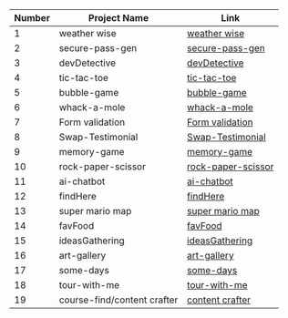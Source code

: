 | Number | Project Name       | Link                                                |
|--------|--------------------|-----------------------------------------------------|
| 1      | weather wise       | [weather wise](https://weather-wise-qqqf4v9kt-deepali-1508.vercel.app/)         |
| 2      | secure-pass-gen    | [secure-pass-gen](https://secure-pass-ejhg9366l-deepali-1508.vercel.app/)         |
| 3      | devDetective        | [devDetective](https://dev-detective-1bilq8ksm-deepali-1508.vercel.app/)          |
| 4      | tic-tac-toe         | [tic-tac-toe](https://tic-tac-ke7u9m85m-deepali-1508.vercel.app/)               |
| 5      | bubble-game        | [bubble-game](https://bubble-game-g3ubjqpmf-deepali-1508.vercel.app/)          |
| 6      | whack-a-mole       | [whack-a-mole](https://whack-a-mole-q11eq3zq7-deepali-1508.vercel.app/)         |
| 7      | Form validation    | [Form validation](https://form-validation-wktqopuq8-deepali-1508.vercel.app/index.html)  |
| 8      | Swap-Testimonial   | [Swap-Testimonial](https://testimonial-6v4hpcdcw-deepali-1508.vercel.app/)     |
| 9      | memory-game        | [memory-game](https://memory-game-mskb9xolj-deepali-1508.vercel.app/)         |
| 10     | rock-paper-scissor | [rock-paper-scissor](https://rock-paper-scissor-j0efj6b8a-deepali-1508.vercel.app/) |
| 11     | ai-chatbot         | [ai-chatbot](https://chatbot-15azgna4d-deepali-1508.vercel.app/)             |
| 12     | findHere           | [findHere](https://findhere.vercel.app/)            |
| 13     | super mario map    | [super mario map](#)                                  |
| 14     | favFood            | [favFood](https://fav-food-one.vercel.app/)          |
| 15     | ideasGathering     | [ideasGathering](https://idea-gathering.vercel.app/) |
| 16     | art-gallery        | [art-gallery](https://art-gallery-blue-chi.vercel.app/) |
| 17     | some-days          | [some-days](https://some-days.vercel.app/)          |
| 18     | tour-with-me       | [tour-with-me](https://tour-with-me.vercel.app/)    |
| 19     | course-find/content crafter       | [content crafter](https://content-crafter-flame.vercel.app/)   |
